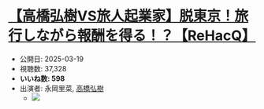 # [【高橋弘樹VS旅人起業家】脱東京！旅行しながら報酬を得る！？【ReHacQ】](https://www.youtube.com/watch?v=Ge69eMLpCi8)
-   公開日: 2025-03-19
-   視聴数: 37,328
-   **いいね数: 598**
-   出演者: 永岡里菜, [高橋弘樹](/rehacq_fan/people/高橋弘樹 "wikilink")
    - [![](https://img.youtube.com/vi/Ge69eMLpCi8/hqdefault.jpg)](https://www.youtube.com/watch?v=Ge69eMLpCi8)
